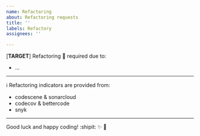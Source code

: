 ```yaml
---
name: Refactoring
about: Refactoring requests
title: ''
labels: Refactory
assignees: ''

---
```


[**TARGET**]
Refactoring 🔧 required due to: 
- ... 
---- 
ℹ️ Refactoring indicators are provided from:
- codescene & sonarcloud
- codecov & bettercode
- snyk
----
Good luck and happy coding! :shipit: :sparkles: :100:
